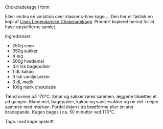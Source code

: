 Chokoladekage i form

Eller: endnu en variation over klassens-time kage.... Den her er
faktisk en kopi af [Lines Legendariske Chokoladekage](https://lineh.dk/opskrifter/lines-legendariske-chokoladekage/). 
Primært kopieret herind for at have opskrifterne samlet.

Ingredienser:

* 250g smør
* 350g sukker
* 4 æg
* 500g hvedemel
* 4&frac12; tsk bagepulber
* 1 dL kakao
* 3 tsk vaniljesukker
* 3 dL mælk
* 100g mørk chokolade

Tænd ovnen på 170&deg;C.
Smør og sukker røres sammen, æggene tilsættes et ad gangen. Bland mel, bagepulver, kakao og vaniljesukker og 
rør det i dejen sammen med mælken. Fordel dejen i tre brødforme eller &eacute;n stor bradepande.
Kagen bages i ca. 50 minutter ved 170&deg;C.


Tags: mad kage opskrift
